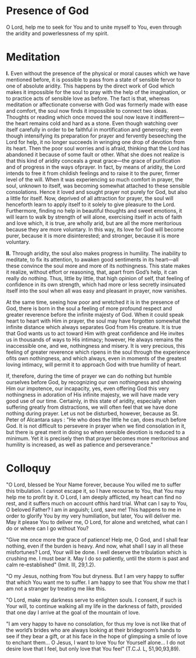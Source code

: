 # Presence of God

O Lord, help me to seek for You and to unite myself to You, even through the aridity and powerlessness of my spirit.

# Meditation

**I.** Even without the presence of the physical or moral causes which we have mentioned before, it is possible to pass from a state of sensible fervor to one of absolute aridity. This happens by the direct work of God which makes it impossible for the soul to pray with the help of the imagination, or to practice acts of sensible love as before. The fact is that, whereas meditation or affectionate converse with God was formerly made with ease and comfort, the soul now finds it impossible to connect two ideas. Thoughts or reading which once moved the soul now leave it indifferent—the heart remains cold and hard as a stone. Even though watching over itself carefully in order to be faithful in mortification and generosity; even though intensifying its preparation for prayer and fervently beseeching the Lord for help, it no longer succeeds in wringing one drop of devotion from its heart. Then the poor soul worries and is afraid, thinking that the Lord has abandoned it because of some fault or other. What she does not realize is that this kind of aridity conceals a great grace—the grace of purification and of progress in the ways ofprayer. In fact, by means of aridity, the Lord intends to free it from childish feelings and to raise it to the purer, firmer level of the will. When it was experiencing so much comfort in prayer, the soul, unknown to itself, was becoming somewhat attached to these sensible consolations. Hence it loved and sought prayer not purely for God, but also a little for itself. Now, deprived of all attraction for prayer, the soul will henceforth learn to apply itself to it solely to give pleasure to the Lord. Furthermore, finding no help in beautiful thoughts and sweet emotions, it will learn to walk by strength of will alone, exercising itself in acts of faith and love which, it is true, are wholly arid, but are all the more meritorious because they are more voluntary. In this way, its love for God will become purer, because it is more disinterested; and stronger, because it is more voluntary.

**II.** Through aridity, the soul also makes progress in humility. The inability to meditate, to fix its attention, to awaken good sentiments in its heart—all these convince the soul more and more of its nothingness. This state makes it realize, without effort or reasoning, that, apart from God’s help, it can really do nothing. Thus, little by little, that high opinion of self, that feeling of confidence in its own strength, which had more or less secretly insinuated itself into the soul when all was easy and pleasant in prayer, now vanishes.

At the same time, seeing how poor and wretched it is in the presence of God, there is born in the soul a feeling of more profound respect and greater reverence before the infinite majesty of God. When it could speak heart to heart with Him in prayer, the soul may have forgotten somewhat the infinite distance which always separates God from His creature. It is true that God wants us to act toward Him with great confidence and He invites us in thousands of ways to His intimacy; however, He always remains the inaccessible one, and we, nothingness and misery. It is very precious, this feeling of greater reverence which ripens in the soul through the experience ofits own nothingness, and which always, even in moments of the greatest loving intimacy, will permit it to approach God with true humility of heart.

If, therefore, during the time of prayer we can do nothing but humble ourselves before God, by recognizing our own nothingness and showing Him our impotence, our incapacity, yes, even offering God this very nothingness in adoration of His infinite majesty, we will have made very good use of our time. Certainly, in this state of aridity, especially when suffering greatly from distractions, we will often feel that we have done nothing during prayer. Let us not be disturbed, however, because as St. Peter of Alcantara says : "He who does the little he can, does much before God. It is not difficult to persevere in prayer when we find consolation in it, but there is great merit in doing so when sensible devotion is reduced to a minimum. Yet it is precisely then that prayer becomes more meritorious and humility is increased, as well as patience and perseverance."

# Colloquy

"O Lord, blessed be Your Name forever, because You willed me to suffer this tribulation. I cannot escape it, so I have recourse to You, that You may help me to profit by it. O Lord, I am deeply afflicted, my heart can find no rest, and it suffers much on account ofthis hard trial. What can I say to You, O beloved Father? I am in anguish; Lord, save me! This happens to me in order to glorify You by my very humiliation, but later, You will deliver me. May it please You to deliver me, O Lord, for alone and wretched, what can I do or where can I go without You?

"Give me once more the grace of patience! Help me, O God, and I shall fear nothing, even if the burden is heavy. And now, what shall I say in all these misfortunes? Lord, Your will be done. I well deserve the tribulation which is crushing me. I must bear it. May I do so patiently, until the storm is past and calm re-established" (Imit. Ill, 29,1.2).

"O my Jesus, nothing from You but dryness. But I am very happy to suffer that which You want me to suffer. I am happy to see that You show me that I am not a stranger by treating me like this.

"O Lord, make my darkness serve to enlighten souls. I consent, if such is Your will, to continue walking all my life in the darkness of faith, provided that one day I arrive at the goal of the mountain of love.

"I am very happy to have no consolation, for thus my love is not like that of the world’s brides who are always looking at their bridegroom’s hands to see if they bear a gift, or at his face in the hope of glimpsing a smile of love to enchant them... O Jesus, I want to love You for Yourself alone... I do not desire love that I feel, but only love that You feel" (T.C.J. L, 51,90,93,89).
